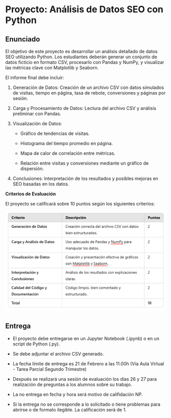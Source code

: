 # Proyecto: Análisis de Datos SEO con Python

## Enunciado

El objetivo de este proyecto es desarrollar un análisis detallado de datos SEO utilizando Python. Los estudiantes deberán generar un conjunto de datos ficticio en formato CSV, procesarlo con Pandas y NumPy, y visualizar las métricas clave con Matplotlib y Seaborn.

El informe final debe incluir:

1. Generación de Datos: Creación de un archivo CSV con datos simulados de visitas, tiempo en página, tasa de rebote, conversiones y páginas por sesión.

2. Carga y Procesamiento de Datos: Lectura del archivo CSV y análisis preliminar con Pandas.

3. Visualización de Datos:

    - Gráfico de tendencias de visitas.

    - Histograma del tiempo promedio en página.

    - Mapa de calor de correlación entre métricas.

    - Relación entre visitas y conversiones mediante un gráfico de dispersión.

4. Conclusiones: Interpretación de los resultados y posibles mejoras en SEO basadas en los datos.

**Criterios de Evaluación**

El proyecto se calificará sobre 10 puntos según los siguientes criterios:

![alt text](image.png)

## Entrega

- El proyecto debe entregarse en un Jupyter Notebook (.ipynb) o en un script de Python (.py).

- Se debe adjuntar el archivo CSV generado.

- La fecha límite de entrega es 21 de Febrero a las 11.00h (Vía Aula Virtual - Tarea Parcial Segundo Trimestre)
- Después se realizará una sesión de evaluación los días 26 y 27 para realización de preguntas a los alumnos sobre su trabajo.
- La no entrega en fecha y hora será motivo de califidación NP.
- Si la entrega no se corresponde a lo solicitado o tiene problemas para abrirse o de formato ilegible. La calificación será de 1.